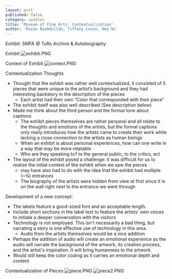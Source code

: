 ```yaml
---
layout: post
published: false
category: updates
title: 'Museum of Fine Arts: Contextualization'
author: 'Razan Baabdullah, Tiffany Louie, Amy Ni'
---
```

Exhibit: SMFA @ Tufts Archive & Autobiography

Exhibit
![exhibit.PNG]({{site.baseurl}}/assets/exhibit.PNG)

Context of Exhibit
![context.PNG]({{site.baseurl}}/assets/context.PNG)

Contextualization Thoughts
+ Thought that the exhibit was rather well contextualized, it consisted of 5 pieces that were unique to the artist’s background and they had interesting backstory in the description of the pieces
	- Each artist had their own “Color that corresponded with their piece”
+ The exhibit itself was also well described (See description below)
+ Made me think about the third person and the formal tone about captions
	- The exhibit pieces themselves are rather personal and all relate to the thoughts and emotions of the artists, but the formal captions only really introduces how the artists came to create their work while lacking a close connection to the artists as human beings
	- When an exhibit is about personal experiences, how can one write in a way that may be more relatable
	- Who are they speaking to? to the general public, to the critics, ect  
+ The layout of the exhibit posed a challenge: it was difficult for us to realize the initial context of the exhibit when we saw the pieces
	- may have also had to do with the idea that the exhibit had multiple (~¾) entrances
	- The biography of the artists were hidden from view at first since it is on the wall right next to the entrance we went through 

Development of a new concept: 
+ The labels feature a good-sized font and an acceptable length. 
+ Include short sections in the label text to feature the artists’ own voices to initiate a deeper conversation with the visitors
+ Technology is not employed. This isn't necessarily a bad thing, but narrating a story is one effective use of technology in this area. 
	- Audio from the artists themselves would be a nice addition
+ Perhaps the addition of audio will create an emotional experience as the audio will narrate the background of the artwork, its creation process, and the artist's inspiration. It will bring humanness to the artwork. 
+ Would still keep the color coding as it carries an emotional depth and content 

Contextualization of Pieces
![piece.PNG]({{site.baseurl}}/assets/piece.PNG)
![piece2.PNG]({{site.baseurl}}/assets/piece2.PNG)



